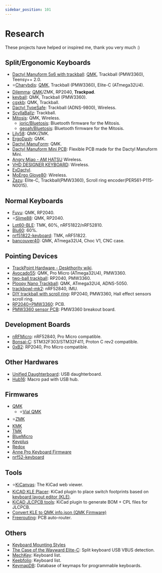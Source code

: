 ```yaml
---
sidebar_position: 101
---
```


# Research

These projects have helped or inspired me, thank you very much :)

## Split/Ergonomic Keyboards
- [Dactyl Manuform 5x6 with trackball](https://gitlab.com/keyboards1/dm_r_track): [QMK](https://github.com/qmk/qmk_firmware/tree/master/keyboards/handwired/tractyl_manuform/5x6_right), Trackball (PMW3360), Teensy++ 2.0.
- ⭐[Charybdis](https://github.com/Bastardkb/Charybdis): [QMK](https://github.com/Bastardkb/bastardkb-qmk/tree/bkb-master/keyboards/bastardkb/charybdis), Trackball (PMW3360), Elite-C (ATmega32U4).
- [Dilemma](https://github.com/Bastardkb/Dilemma): [QMK](https://github.com/Bastardkb/bastardkb-qmk/tree/bkb-master/keyboards/bastardkb/dilemma)/ZMK, RP2040, **Trackpad**.
- [keyball](https://github.com/Yowkees/keyball): QMK, Trackball (PMW3360).
- [cgxkb](https://github.com/cgxeiji/cgxkb/tree/main/tsbym): QMK, Trackball.
- [Dactyl TypeSafe](https://github.com/tewtham/dactyl-typesafe): Trackball (ADNS-9800), Wireless.
- [ScyllaBallz](https://www.reddit.com/r/ErgoMechKeyboards/comments/qkd9xe/scyllaballz_a_tractyl_manuform_with_oleds_roller/): Trackball.
- [Mitosis](https://github.com/reversebias/mitosis): QMK, Wireless.
  - [joric/Bluetosis](https://github.com/joric/bluetosis): Bluetooth firmware for the Mitosis.
  - [geoah/Bluetosis](https://github.com/geoah/bluetosis): Bluetooth firmware for the Mitosis.
- [Lily58](https://github.com/kata0510/Lily58): QMK/ZMK.
- [ErgoDash](https://github.com/omkbd/ErgoDash): QMK.
- [Dactyl ManuForm](https://github.com/abstracthat/dactyl-manuform): QMK.
- [Dactyl Manuform Mini PCB](https://github.com/Bastardkb/Dactyl-Manuform-PCB-Plate): Flexible PCB made for the Dactyl Manuform Mini.
- [Angry Miao - AM HATSU](https://www.angrymiao.com/am-hatsu/) Wireless.
- [VHD DESIGNER KEYBOARD](https://www.vexc-how-design.com/overview): Wireless.
- [ExDactyl](https://github.com/LSChyi/ex-dactyl-keyboard).
- [MoErgo Glove80](https://www.moergo.com/): Wireless.
- [Zazu](https://github.com/AlaaSaadAbdo/battoota/tree/main/boards/40keys/Zazu): Elite-C, Trackball(PMW3360), Scroll ring encoder(PER561-P115-N0015).

## Normal Keyboards
- [Fuyu](https://github.com/zykrah/fuyu): QMK, RP2040.
- ⭐[Slime88](https://github.com/zykrah/slime88): QMK, RP2040.
- [Lot60-BLE](https://github.com/Lotlab/Lot60-BLE-Keyboard): TMK, 60%, nRF51822/nRF52810.
- [Blu60](https://github.com/andrewcchen/blu60): 60%.
- [nrf51822-keyboard](https://github.com/Lotlab/nrf51822-keyboard): TMK, nRF51822.
- [bancouver40](https://github.com/ChrisChrisLoLo/bancouver40/tree/main): QMK, ATmega32U4, Choc V1, CNC case.

## Pointing Devices
- [TrackPoint Hardware - Deskthority wiki](https://deskthority.net/wiki/TrackPoint_Hardware).
- [Avocado55](https://github.com/J-Tech-Creations/Avocado55): QMK, Pro Micro (ATmega32U4), PMW3360.
- [two-ball trackball](https://github.com/jfedor2/two-ball-trackball): RP2040, PMW3360.
- [Ploopy Nano Trackball](https://github.com/ploopyco/nano-trackball): QMK, ATmega32U4, ADNS-5050.
- [trackbowl-mk2](https://github.com/jfedor2/trackbowl-mk2): nRF52840, IMU.
- [DIY trackball with scroll ring](https://github.com/jfedor2/scroll-ring-trackball): RP2040, PMW3360, Hall effect sensors scroll ring.
- [RP2040+PMW3360](https://github.com/jfedor2/rp2040-pmw3360): PCB.
- [PMW3360 sensor PCB](https://github.com/Bastardkb/charybdis-pmw-3360-sensor-pcb): PMW3360 breakout board.

## Development Boards
- [nRFMicro](https://github.com/joric/nrfmicro): nRF52840, Pro Micro compatible.
- [Bonsai-C](https://github.com/customMK/Bonsai-C): STM32F303/STM32F411, Proton C rev2 compatible.
- [0xB2](https://github.com/plut0nium/0xB2): RP2040, Pro Micro compatible.

## Other Hardwares
- [Unified Daughterboard](https://github.com/Unified-Daughterboard/Unified-Daughterboard): USB daughterboard.
- [Hub16](https://github.com/joshajohnson/Hub16): Macro pad with USB hub.

## Firmwares
- [QMK](https://github.com/qmk/qmk_firmware)
  - ⭐[Vial QMK](https://github.com/vial-kb/vial-qmk)
- ⭐[ZMK](https://github.com/zmkfirmware/zmk)
- [KMK](https://github.com/KMKfw/kmk_firmware)
- [TMK](https://github.com/tmk/tmk_keyboard)
- [BlueMicro](https://github.com/jpconstantineau/BlueMicro_BLE)
- [Keyplus](https://github.com/ahtn/keyplus)
- [Redox](https://github.com/mattdibi/redox-w-firmware)
- [Anne Pro Keyboard Firmware](https://github.com/ah-/anne-key)
- [nrf52-keyboard](https://github.com/Lotlab/nrf52-keyboard)

## Tools
- ⭐[KiCanvas](https://github.com/theacodes/kicanvas): The KiCad web viewer.
- [KiCAD KLE Placer](https://github.com/zykrah/kicad-kle-placer): KiCad plugin to place switch footprints based on [keyboard layout editor (KLE)](http://www.keyboard-layout-editor.com/).
- [KiCAD JLCPCB tools](https://github.com/Bouni/kicad-jlcpcb-tools): KiCad plugin to generate BOM + CPL files for JLCPCB.
- [Convert KLE to QMK info.json (QMK Firmware)](https://qmk.fm/converter/)
- [Freerouting](https://github.com/freerouting/freerouting): PCB auto-router.

## Others
- [Keyboard Mounting Styles](https://www.keyboard.university/200-courses/keyboard-mounting-styles-4lpp7)
- [The Case of the Wayward Elite-C](https://medium.com/@keebio/the-case-of-the-wayward-elite-c-73f0fd691f88#3bf5): Split keyboard USB VBUS detection.
- [MechKey](https://mechkey.org/): Keyboard list.
- [Keebfolio](https://keebfolio.netlify.app/en/staggered/): Keyboard list.
- [KeymapDB](https://keymapdb.com/): Database of keymaps for programmable keyboards.
